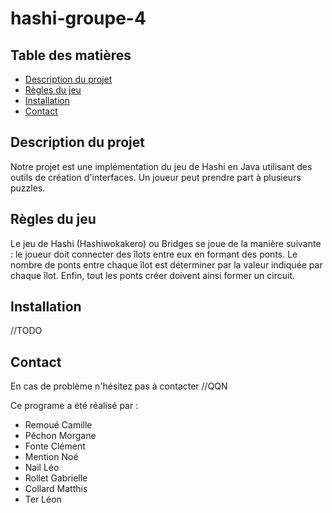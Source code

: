 # hashi-groupe-4
<!-- TABLE OF CONTENTS -->
## Table des matières 
* [Description du projet](#description-projet)
* [Règles du jeu](#règle-du-jeu)
* [Installation](#installation)
* [Contact](#contact)


## Description du projet
Notre projet est une implémentation du jeu de Hashi en Java utilisant des outils de création d'interfaces. Un joueur peut prendre part à plusieurs puzzles.

## Règles du jeu
Le jeu de Hashi (Hashiwokakero) ou Bridges se joue de la manière suivante : le joueur doit connecter des îlots entre eux en formant des ponts.
Le nombre de ponts entre chaque îlot est déterminer par la valeur indiquée par chaque îlot. Enfin, tout les ponts créer doivent ainsi former un circuit.


## Installation
//TODO


## Contact
En cas de problème n'hésitez pas à contacter //QQN

Ce programe a été réalisé par :
- Remoué Camille
- Péchon Morgane
- Fonte Clément
- Mention Noé
- Nail Léo
- Rollet Gabrielle
- Collard Matthis
- Ter Léon
